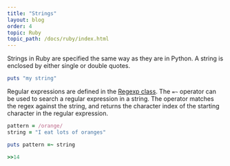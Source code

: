```yaml
---
title: "Strings"
layout: blog
order: 4
topic: Ruby
topic_path: /docs/ruby/index.html
---
```

Strings in Ruby are specified the same way as they are in Python. A string is enclosed by either single or double quotes.
```ruby
puts "my string"
```

Regular expressions are defined in the [Regexp class](https://docs.ruby-lang.org/en/2.4.0/Regexp.html). The `=~` operator can be used to search a regular expression in a string. The operator matches the regex against the string, and returns the character index of the starting character in the regular expression.
```ruby
pattern = /orange/
string = "I eat lots of oranges"

puts pattern =~ string

>>14
```